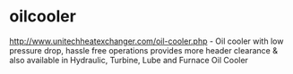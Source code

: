 oilcooler
=========

http://www.unitechheatexchanger.com/oil-cooler.php - Oil cooler with low pressure drop, hassle free operations provides more header clearance &amp; also available in Hydraulic, Turbine, Lube and Furnace Oil Cooler
